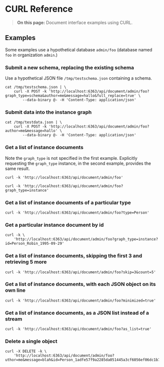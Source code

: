 # CURL Reference

> **On this page:** Document interface examples using CURL.

## Examples

Some examples use a hypothetical database `admin/foo` (database named `foo` in organization `admin`.)

### Submit a new schema, replacing the existing schema

Use a hypothetical JSON file `/tmp/testschema.json` containing a schema.

```shell
cat /tmp/testschema.json | \
    curl -X POST -k 'http://localhost:6363/api/document/admin/foo?graph_type=schema&author=me&message=hallo&full_replace=true' \
        --data-binary @- -H 'Content-Type: application/json'
```

### Submit data into the instance graph

<!-- Removed: How to make a closed captions bot -->

```shell
cat /tmp/testdata.json | \
    curl -X POST -k 'http://localhost:6363/api/document/admin/foo?author=me&message=hallo' \
        --data-binary @- -H 'Content-Type: application/json'
```

### Get a list of instance documents

Note the `graph_type` is not specified in the first example. Explicitly requesting the `graph_type` instance, in the second example, provides the same result.  

```shell
curl -k 'http://localhost:6363/api/document/admin/foo'
```

```shell
curl -k 'http://localhost:6363/api/document/admin/foo?graph_type=instance'
```

### Get a list of instance documents of a particular type

```shell
curl -k 'http://localhost:6363/api/document/admin/foo?type=Person'
```

### Get a particular instance document by id

```shell
curl -k \
    'http://localhost:6363/api/document/admin/foo?graph_type=instance?id=Person_Robin_1995-09-29'
```

### Get a list of instance documents, skipping the first 3 and retrieving 5 more

```shell
curl -k 'http://localhost:6363/api/document/admin/foo?skip=3&count=5'
```

### Get a list of instance documents, with each JSON object on its own line

```shell
curl -k 'http://localhost:6363/api/document/admin/foo?minimized=true'
```

### Get a list of instance documents, as a JSON list instead of a stream

```shell
curl -k 'http://localhost:6363/api/document/admin/foo?as_list=true'
```

### Delete a single object

```shell
curl -X DELETE -k \
    'http://localhost:6363/api/document/admin/foo?uthor=me&message=blah&id=Person_1adfe57f9a2285da051445a3cf6056ef06dc1b7a'
```